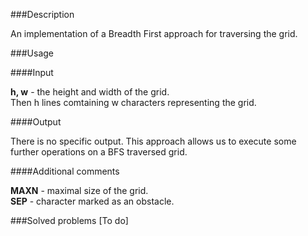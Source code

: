 ###Description

An implementation of a Breadth First approach for traversing the grid.

###Usage

####Input

<b>h, w</b> - the height and width of the grid. <br>
Then h lines comtaining w characters representing the grid. <br>

####Output

There is no specific output. This approach allows us to execute some further operations on a BFS traversed grid.

####Additional comments

<b>MAXN</b> - maximal size of the grid. <br>
<b>SEP</b> - character marked as an obstacle. <br>

###Solved problems
[To do]
